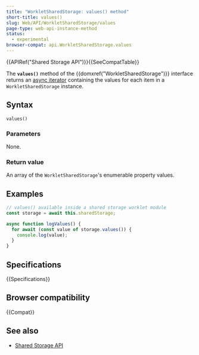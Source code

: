 ```yaml
---
title: "WorkletSharedStorage: values() method"
short-title: values()
slug: Web/API/WorkletSharedStorage/values
page-type: web-api-instance-method
status:
  - experimental
browser-compat: api.WorkletSharedStorage.values
---
```


{{APIRef("Shared Storage API")}}{{SeeCompatTable}}

The **`values()`** method of the
{{domxref("WorkletSharedStorage")}} interface returns an [async iterator](/en-US/docs/Web/JavaScript/Reference/Global_Objects/AsyncIterator) containing the values for each item in a `WorkletSharedStorage` instance.

## Syntax

```js-nolint
values()
```

### Parameters

None.

### Return value

An array of the `WorkletSharedStorage`'s enumerable property values.

## Examples

```js
// values() available inside a shared storage worklet module
const storage = await this.sharedStorage;

async function logValues() {
  for await (const value of storage.values()) {
    console.log(value);
  }
}
```

## Specifications

{{Specifications}}

## Browser compatibility

{{Compat}}

## See also

- [Shared Storage API](/en-US/docs/Web/API/Shared_storage_API)
